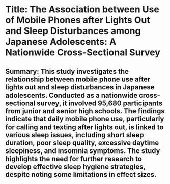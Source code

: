 # Title: The Association between Use of Mobile Phones after Lights Out and Sleep Disturbances among Japanese Adolescents: A Nationwide Cross-Sectional Survey

## Summary: This study investigates the relationship between mobile phone use after lights out and sleep disturbances in Japanese adolescents. Conducted as a nationwide cross-sectional survey, it involved 95,680 participants from junior and senior high schools. The findings indicate that daily mobile phone use, particularly for calling and texting after lights out, is linked to various sleep issues, including short sleep duration, poor sleep quality, excessive daytime sleepiness, and insomnia symptoms. The study highlights the need for further research to develop effective sleep hygiene strategies, despite noting some limitations in effect sizes.